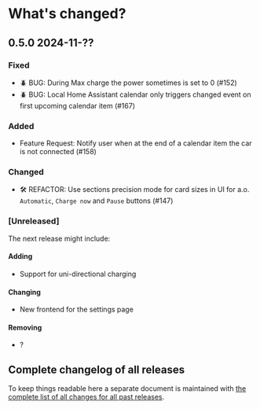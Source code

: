 # What's changed?

## 0.5.0 2024-11-??

### Fixed

- 🪲 BUG: During Max charge the power sometimes is set to 0 (#152)
- 🪲 BUG: Local Home Assistant calendar only triggers changed event on first upcoming calendar item (#167)

### Added

- Feature Request: Notify user when at the end of a calendar item the car is not connected (#158) 

### Changed

- 🛠️ REFACTOR: Use sections precision mode for card sizes in UI for a.o. `Automatic`, `Charge now` and `Pause` buttons (#147)


### [Unreleased]

The next release might include:

#### Adding

- Support for uni-directional charging

#### Changing

- New frontend for the settings page

#### Removing

- ?


## Complete changelog of all releases

To keep things readable here a separate document is maintained 
with [the complete list of all changes for all past releases](changelog_of_all_releases.md).

&nbsp;

